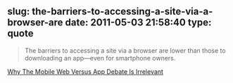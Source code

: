 slug: the-barriers-to-accessing-a-site-via-a-browser-are
date: 2011-05-03 21:58:40
type: quote
---

> The barriers to accessing a site via a browser are lower than those to downloading an app—even for smartphone owners.

[Why The Mobile Web Versus App Debate Is Irrelevant](http://moconews.net/article/419-why-the-mobile-web-versus-app-debate-is-irrelevant/)
